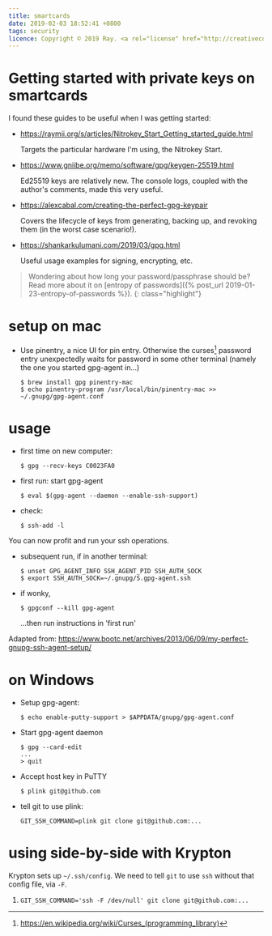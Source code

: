 ```yaml
---
title: smartcards
date: 2019-02-03 18:52:41 +0800
tags: security
licence: Copyright © 2019 Ray. <a rel="license" href="http://creativecommons.org/licenses/by/4.0/"><img alt="Creative Commons Attribution 4.0 International License" src="https://i.creativecommons.org/l/by/4.0/80x15.png" /></a>
---
```


# Getting started with private keys on smartcards

I found these guides to be useful when I was getting started:

- <https://raymii.org/s/articles/Nitrokey_Start_Getting_started_guide.html>

  Targets the particular hardware I'm using, the Nitrokey Start.

- <https://www.gniibe.org/memo/software/gpg/keygen-25519.html>

  Ed25519 keys are relatively new. The console logs, coupled with the author's comments, made this very useful.

- <https://alexcabal.com/creating-the-perfect-gpg-keypair>

  Covers the lifecycle of keys from generating, backing up, and revoking them (in the worst case scenario!).

- <https://shankarkulumani.com/2019/03/gpg.html>

  Useful usage examples for signing, encrypting, etc.

> Wondering about how long your password/passphrase should be? Read more about it on [entropy of passwords]({% post_url 2019-01-23-entropy-of-passwords %}).
{: class="highlight"}

# setup on mac

- Use pinentry, a nice UI for pin entry. Otherwise the curses[^curses] password entry
  unexpectedly waits for password in some other terminal (namely the one you
  started gpg-agent in...)

  ```console
  $ brew install gpg pinentry-mac
  $ echo pinentry-program /usr/local/bin/pinentry-mac >> ~/.gnupg/gpg-agent.conf
  ```

[^curses]: <https://en.wikipedia.org/wiki/Curses_(programming_library)>

# usage

- first time on new computer:

  ```console
  $ gpg --recv-keys C0023FA0
  ```
- first run: start gpg-agent

  ```console
  $ eval $(gpg-agent --daemon --enable-ssh-support)
  ```
- check:

  ```console
  $ ssh-add -l
  ```

You can now profit and run your ssh operations.

- subsequent run, if in another terminal:

  ```console
  $ unset GPG_AGENT_INFO SSH_AGENT_PID SSH_AUTH_SOCK
  $ export SSH_AUTH_SOCK=~/.gnupg/S.gpg-agent.ssh
  ```
- if wonky,

  ```console
  $ gpgconf --kill gpg-agent
  ```

  ...then run instructions in 'first run'

Adapted from: <https://www.bootc.net/archives/2013/06/09/my-perfect-gnupg-ssh-agent-setup/>

# on Windows

- Setup gpg-agent:

  ```console
  $ echo enable-putty-support > $APPDATA/gnupg/gpg-agent.conf
  ```
- Start gpg-agent daemon

  ```console
  $ gpg --card-edit
  ...
  > quit
  ```
- Accept host key in PuTTY

  ```console
  $ plink git@github.com
  ```
- tell git to use plink:

  ```console
  GIT_SSH_COMMAND=plink git clone git@github.com:...
  ```

# using side-by-side with Krypton

Krypton sets up `~/.ssh/config`. We need to tell `git` to use `ssh` without that config file, via `-F`.

1. `GIT_SSH_COMMAND='ssh -F /dev/null' git clone git@github.com:...`
